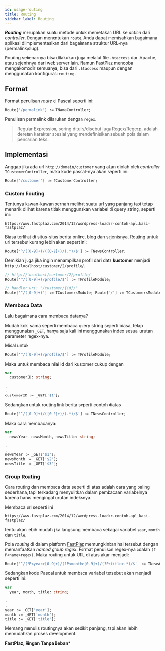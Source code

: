 ```yaml
---
id: usage-routing
title: Routing
sidebar_label: Routing
---
```


**_Routing_** merupakan suatu metode untuk memetakan URL ke _action_ dari _controller_. Dengan menentukan `route`, Anda dapat memisahkan bagaimana aplikasi diimplementasikan dari bagaimana struktur URL-nya (permalink/slug).

Routing sebenarnya bisa dilakukan juga melalui file `.htaccess` dari Apache, atau sejenisnya dari web server lain. Namun FastPlaz mencoba mengakomodir semuanya, bisa dari `.htaccess` maupun dengan menggunakan konfigurasi `routing`.

## Format

Format penulisan _route_ di Pascal seperti ini:
```pascal
Route['/permalink'] := TNamaController;
```

Penulisan permalink dilakukan dengan `regex`. 

> Regular Expression, sering ditulis/disebut juga Regex/Regexp, adalah deretan karakter spesial yang mendefinisikan sebuah pola dalam pencarian teks.

## Implementasi

Anggap jika ada url `http://domain/customer` yang akan diolah oleh _controller_ `TCustomerController`, maka kode pascal-nya akan seperti ini:

```pascal
Route['/customer'] := TCustomerController;
```

### Custom Routing

Tentunya kawan-kawan pernah melihat suatu url yang panjang tapi tetap menarik dilihat karena tidak menggunakan variabel di query string, seperti ini:
```
https://www.fastplaz.com/2014/12/wordpress-loader-contoh-aplikasi-fastplaz/
```
Biasa terlihat di situs-situs berita online, blog dan sejenisnya. Routing untuk uri tersebut kurang lebih akan sepert ini:

```pascal
Route['^/([0-9]+)/([0-9]+)/(.*)/$'] := TNewsController; 
```

Demikian juga jika ingin menampilkan profil dari data **kustomer** menjadi `http://localhost/customer/2/profile/`.

```pascal
// http://localhost/customer/2/profile/
Route['^/([0-9]+)/profile/$'] := TProfileModule; 

// handler uri: "/customer/{id}/"
Route['^/([0-9]+)'] := TCustomersModule; Route['/'] := TCustomersModule;
```

### Membaca Data

Lalu bagaimana cara membaca datanya?

Mudah kok, sama seperti membaca query string seperti biasa, tetap menggunakan `_GET`, hanya saja kali ini menggunakan index sesuai urutan parameter regex-nya.

Misal untuk 
```pascal
Route['^/([0-9]+)/profile/$'] := TProfileModule; 
```

Maka untuk membaca nilai id dari kustomer cukup dengan
```pascal
var
  customerID: string;

.
.  
customerID := _GET['$1'];
```

Sedangkan untuk routing link berita seperti contoh diatas
```pascal
Route['^/([0-9]+)/([0-9]+)/(.*)/$'] := TNewsController; 
```
Maka cara membacanya:
```pascal
var
  newsYear, newsMonth, newsTitle: string;

.
.  
newsYear := _GET['$1'];
newsMonth := _GET['$2'];
newsTitle := _GET['$3'];
```

### Group Routing

Cara routing dan membaca data seperti di atas adalah cara yang paling sederhana, tapi terkadang menyulitkan dalam pembacaan variabelnya karena harus mengingat urutan indeksnya.

Membaca url seperti ini 
```
https://www.fastplaz.com/2014/12/wordpress-loader-contoh-aplikasi-fastplaz/
```
tentu akan lebih mudah jika langsung membaca sebagai variabel `year`, `month` dan `title`.

Pola _routing_ di dalam platform [FastPlaz](https://fastplaz.com) memungkinkan hal tersebut dengan memanfaatkan _named group regex_. Format penulisan regex-nya adalah ```(?P<name>regex)```. Maka routing untuk URL di atas akan menjadi:
```pascal
Route['^/(?P<year>[0-9]+)/(?P<month>[0-9]+)/(?P<title>.*)/$'] := TNewsController; 
```
Sedangkan kode Pascal untuk membaca variabel tersebut akan menjadi seperti ini:
```pascal
var
  year, month, title: string;

.
.  
year := _GET['year'];
month := _GET['month'];
title := _GET['title'];
```
Memang menulis routingnya akan sedikit panjang, tapi akan lebih memudahkan proses development.


**FastPlaz, Ringan Tanpa Beban***
